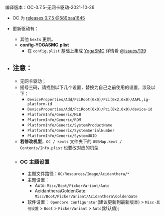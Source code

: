 编译版本：OC-0.7.5-无网卡驱动-2021-10-26
- OC 为 [releases 0.7.5 @589baa1645](https://github.com/acidanthera/OpenCorePkg/commit/589baa1645)
- 更新驱动有：
  - 其他 `kexts` 更新。
  - **config-YOGASMC.plist**
    - 在 `config.plist` 基础上集成 [YogaSMC](https://github.com/zhen-zen/YogaSMC) 详情看 [@issues/139](https://github.com/daliansky/XiaoXinPro-13-hackintosh/issues/139)

- ## 注意：
    - 无网卡驱动；
    - 摇号三码，请找到以下几个设置，替换为自己之前使用的设置，涉及以下：
      - `DeviceProperties/Add/PciRoot(0x0)/Pci(0x2,0x0)/AAPL,ig-platform-id`
      - `DeviceProperties/Add/PciRoot(0x0)/Pci(0x2,0x0)/device-id`
      - `PlatformInfo/Generic/MLB`
      - `PlatformInfo/Generic/ROM`
      - `PlatformInfo/Generic/SystemProductName`
      - `PlatformInfo/Generic/SystemSerialNumber`
      - `PlatformInfo/Generic/SystemUUID`
    - **若修改机型**，`OC / kexts` 文件夹下的 `USBMap.kext / Contents/Info.plist` 也要改对应的机型
    - ### OC 主题设置
      - 主题文件路径：`OC/Resources/Image/Acidanthera/*`
      - 主题设置：
        - Auto: `Misc/Boot/PickerVariant/Auto`
        - Acidanthera\GoldenGate: `Misc/Boot/PickerVariant/Acidanthera\GoldenGate`
      - 软件设置： `OpenCore Configurator`(建议更新到最新版本) > `Misc-其他设置` > `Boot` > `PickerVariant` > `Auto`(默认值);
